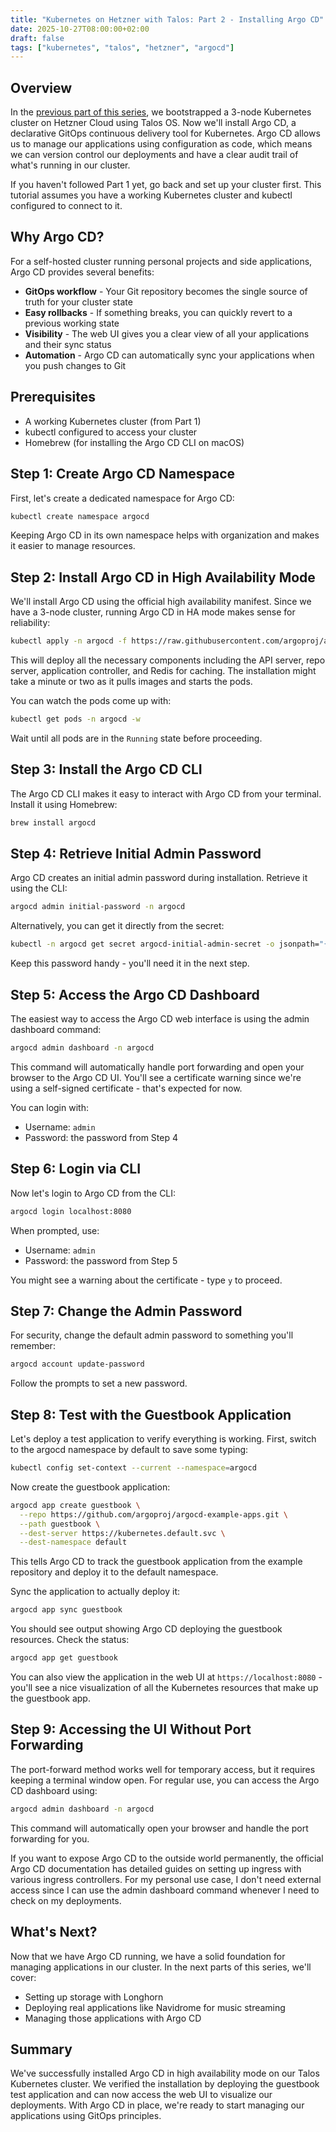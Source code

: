 ```yaml
---
title: "Kubernetes on Hetzner with Talos: Part 2 - Installing Argo CD"
date: 2025-10-27T08:00:00+02:00
draft: false
tags: ["kubernetes", "talos", "hetzner", "argocd"]
---
```


## Overview

In the [previous part of this series](/post/2025-10-26-talos-hetzner-part-1/), we bootstrapped a 3-node Kubernetes cluster on Hetzner Cloud using Talos OS. Now we'll install Argo CD, a declarative GitOps continuous delivery tool for Kubernetes. Argo CD allows us to manage our applications using configuration as code, which means we can version control our deployments and have a clear audit trail of what's running in our cluster.

If you haven't followed Part 1 yet, go back and set up your cluster first. This tutorial assumes you have a working Kubernetes cluster and kubectl configured to connect to it.

## Why Argo CD?

For a self-hosted cluster running personal projects and side applications, Argo CD provides several benefits:

- **GitOps workflow** - Your Git repository becomes the single source of truth for your cluster state
- **Easy rollbacks** - If something breaks, you can quickly revert to a previous working state
- **Visibility** - The web UI gives you a clear view of all your applications and their sync status
- **Automation** - Argo CD can automatically sync your applications when you push changes to Git

## Prerequisites

- A working Kubernetes cluster (from Part 1)
- kubectl configured to access your cluster
- Homebrew (for installing the Argo CD CLI on macOS)

## Step 1: Create Argo CD Namespace

First, let's create a dedicated namespace for Argo CD:

```bash
kubectl create namespace argocd
```

Keeping Argo CD in its own namespace helps with organization and makes it easier to manage resources.

## Step 2: Install Argo CD in High Availability Mode

We'll install Argo CD using the official high availability manifest. Since we have a 3-node cluster, running Argo CD in HA mode makes sense for reliability:

```bash
kubectl apply -n argocd -f https://raw.githubusercontent.com/argoproj/argo-cd/stable/manifests/ha/install.yaml
```

This will deploy all the necessary components including the API server, repo server, application controller, and Redis for caching. The installation might take a minute or two as it pulls images and starts the pods.

You can watch the pods come up with:

```bash
kubectl get pods -n argocd -w
```

Wait until all pods are in the `Running` state before proceeding.

## Step 3: Install the Argo CD CLI

The Argo CD CLI makes it easy to interact with Argo CD from your terminal. Install it using Homebrew:

```bash
brew install argocd
```

## Step 4: Retrieve Initial Admin Password

Argo CD creates an initial admin password during installation. Retrieve it using the CLI:

```bash
argocd admin initial-password -n argocd
```

Alternatively, you can get it directly from the secret:

```bash
kubectl -n argocd get secret argocd-initial-admin-secret -o jsonpath="{.data.password}" | base64 -d
```

Keep this password handy - you'll need it in the next step.

## Step 5: Access the Argo CD Dashboard

The easiest way to access the Argo CD web interface is using the admin dashboard command:

```bash
argocd admin dashboard -n argocd
```

This command will automatically handle port forwarding and open your browser to the Argo CD UI. You'll see a certificate warning since we're using a self-signed certificate - that's expected for now.

You can login with:
- Username: `admin`
- Password: the password from Step 4

## Step 6: Login via CLI

Now let's login to Argo CD from the CLI:

```bash
argocd login localhost:8080
```

When prompted, use:
- Username: `admin`
- Password: the password from Step 5

You might see a warning about the certificate - type `y` to proceed.

## Step 7: Change the Admin Password

For security, change the default admin password to something you'll remember:

```bash
argocd account update-password
```

Follow the prompts to set a new password.

## Step 8: Test with the Guestbook Application

Let's deploy a test application to verify everything is working. First, switch to the argocd namespace by default to save some typing:

```bash
kubectl config set-context --current --namespace=argocd
```

Now create the guestbook application:

```bash
argocd app create guestbook \
  --repo https://github.com/argoproj/argocd-example-apps.git \
  --path guestbook \
  --dest-server https://kubernetes.default.svc \
  --dest-namespace default
```

This tells Argo CD to track the guestbook application from the example repository and deploy it to the default namespace.

Sync the application to actually deploy it:

```bash
argocd app sync guestbook
```

You should see output showing Argo CD deploying the guestbook resources. Check the status:

```bash
argocd app get guestbook
```

You can also view the application in the web UI at `https://localhost:8080` - you'll see a nice visualization of all the Kubernetes resources that make up the guestbook app.

## Step 9: Accessing the UI Without Port Forwarding

The port-forward method works well for temporary access, but it requires keeping a terminal window open. For regular use, you can access the Argo CD dashboard using:

```bash
argocd admin dashboard -n argocd
```

This command will automatically open your browser and handle the port forwarding for you.

If you want to expose Argo CD to the outside world permanently, the official Argo CD documentation has detailed guides on setting up ingress with various ingress controllers. For my personal use case, I don't need external access since I can use the admin dashboard command whenever I need to check on my deployments.

## What's Next?

Now that we have Argo CD running, we have a solid foundation for managing applications in our cluster. In the next parts of this series, we'll cover:

- Setting up storage with Longhorn
- Deploying real applications like Navidrome for music streaming
- Managing those applications with Argo CD

## Summary

We've successfully installed Argo CD in high availability mode on our Talos Kubernetes cluster. We verified the installation by deploying the guestbook test application and can now access the web UI to visualize our deployments. With Argo CD in place, we're ready to start managing our applications using GitOps principles.